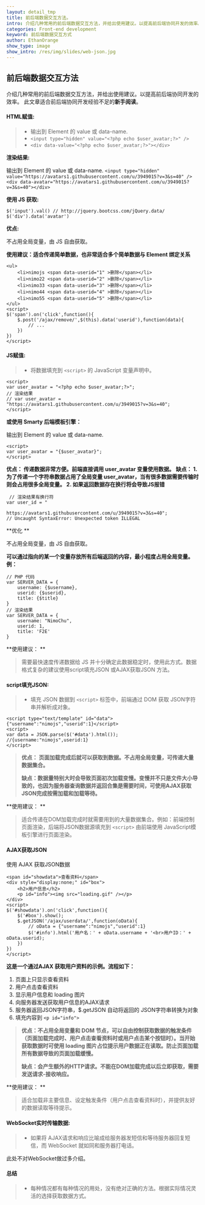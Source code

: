 ```yaml
---
layout: detail_tmp
title: 前后端数据交互方法。
intro: 介绍几种常用的前后端数据交互方法，并给出使用建议。以提高前后端协同开发的效率。 此文章适合前后端协同开发经验不足的新手阅读。
categories: Front-end development
keyword: 前后端数据交互方式
author: EthanOrange
show_type: image
show_intro: /res/img/slides/web-json.jpg
---
```



前后端数据交互方法
-------------

介绍几种常用的前后端数据交互方法，并给出使用建议。以提高前后端协同开发的效率。 
此文章适合前后端协同开发经验不足的**新手阅读**。

#### <i class="icon-pencil"></i>HTML赋值:

> - 输出到 Element 的 value 或 data-name.
>- `<input type="hidden" value="<?php echo $user_avatar;?>" />`
>- `<div data-value="<?php echo $user_avatar;?>"></div>`

 **渲染结果:**

输出到 Element 的 value 或 data-name.
`<input type="hidden" value="https://avatars1.githubusercontent.com/u/3949015?v=3&s=40" />`
 `<div data-avatar="https://avatars1.githubusercontent.com/u/3949015?v=3&s=40"></div>`

 **使用 JS 获取:**

 `$('input').val() // http://jquery.bootcss.com/jQuery.data/`
 `$('div').data('avatar')`

 **优点:**

不占用全局变量，由 JS 自由获取。

 **使用建议：适合传递简单数据，也非常适合多个简单数据与 Element 绑定关系**

    <ul>
    	<li>nimojs <span data-userid="1" >删除</span></li>
    	<li>nimo22 <span data-userid="2" >删除</span></li>
    	<li>nimo33 <span data-userid="3" >删除</span></li>
    	<li>nimo44 <span data-userid="4" >删除</span></li>
    	<li>nimo55 <span data-userid="5" >删除</span></li>
    </ul>
    <script>
    $('span').on('click',function(){
        $.post('/ajax/remove/',$(this).data('userid'),function(data){
            // ...
        })
    })
    </script>

#### <i class="icon-pencil"></i>JS赋值:

> - 将数据填充到 `<script>` 的 JavaScript 变量声明中。

    <script>
    var user_avatar = "<?php echo $user_avatar;?>";
    // 渲染结果
    // var user_avatar = "https://avatars1.githubusercontent.com/u/3949015?v=3&s=40";
    </script>

 **或使用 Smarty 后端模板引擎：**

输出到 Element 的 value 或 data-name.

    <script>
    var user_avatar = "{$user_avatar}";
    </script>

 **优点： 传递数据非常方便。前端直接调用 user_avatar 变量使用数据。**
 **缺点： 1. 为了传递一个字符串数据占用了全局变量 user_avatar，当有很多数据需要传输时则会占用很多全局变量。 2. 如果返回数据存在换行将会导致JS报错**
 

     // 渲染结果有换行符
    var user_id = "
    
    https://avatars1.githubusercontent.com/u/3949015?v=3&s=40";
    // Uncaught SyntaxError: Unexpected token ILLEGAL

 **优化 **

不占用全局变量，由 JS 自由获取。

 **可以通过指向的某一个变量存放所有后端返回的内容，最小程度占用全局变量。例：**

    // PHP 代码
    var SERVER_DATA = {
        username: {$username},
        userid: {$userid},
        title: {$title}
    }
    // 渲染结果
    var SERVER_DATA = {
        username: "NimoChu",
        userid: 1,
        title: 'F2E'
    }
 **使用建议： **
>需要最快速度传递数据给 JS 并十分确定此数据稳定时，使用此方式。数据格式复杂的建议使用script填充JSON 或AJAX获取JSON 方法。

#### <i class="icon-pencil"></i>script填充JSON:

> - 填充 JSON 数据到 `<script>` 标签中，前端通过 DOM 获取 JSON字符串并解析成对象。

    <script type="text/template" id="data">{"username":"nimojs","userid":1}</script>
    <script>
    var data = JSON.parse($('#data').html());
    //{username:"nimojs",userid:1}
    </script>


> **优点： 页面加载完成后就可以获取到数据。不占用全局变量，可传递大量数据集合。**
> 
 >**缺点：数据量特别大时会导致页面初次加载变慢。变慢并不只是文件大小导致的，也因为服务器查询数据并返回合集是需要时间，可使用AJAX获取JSON完成按需加载和加载等待。** 
 

 **使用建议： **
>适合传递在DOM加载完成时就需要用到的大量数据集合。例如：前端控制页面渲染，后端将JSON数据源填充到 `<script>` 由前端使用 JavaScript模板引擎进行页面渲染。

#### <i class="icon-pencil"></i>AJAX获取JSON

使用 AJAX 获取JSON数据

    <span id="showdata">查看资料</span>
    <div style="display:none;" id="box">
        <h2>用户信息</h2>
        <p id="info"><img src="loading.gif" /></p>
    </div>
    <script>
    $('#showdata').on('click',function(){
	    $('#box').show();
	    $.getJSON('/ajax/userdata/',function(oData){
	        // oData = {"username":"nimojs","userid":1}
	        $('#info').html('用户名：' + oData.username + '<br>用户ID：' + oData.userid);
	    })
    })
	</script>

**这是一个通过AJAX 获取用户资料的示例。流程如下：**

 1. 页面上只显示查看资料
 2. 用户点击查看资料
 3. 显示用户信息和 loading 图片
 4. 向服务器发送获取用户信息的AJAX请求
 5. 服务器返回JSON字符串，$.getJSON 自动将返回的 JSON字符串转换为对象
 6. 填充内容到 `<p id="info">`

> **优点：不占用全局变量和 DOM 节点，可以自由控制获取数据的触发条件（页面加载完成时、用户点击查看资料时或用户点击某个按钮时）。当开始获取数据时可使用 loading 图片占位提示用户数据正在读取。防止页面加载所有数据导致的页面加载缓慢。**
> 
 >**缺点：会产生额外的HTTP请求。不能在DOM加载完成以后立即获取，需要发送请求-接收响应。** 
 
  **使用建议： **
>适合加载非主要信息、设定触发条件（用户点击查看资料时），并提供友好的数据读取等待提示。
>

#### <i class="icon-pencil"></i>WebSocket实时传输数据:

> - 如果将 AJAX请求和响应比喻成给服务器发短信和等待服务器回复短信，而 WebSocket 就如同和服务器打电话。

此处不对WebSocket做过多介绍。


#### <i class="icon-pencil"></i>总结

> - 每种情况都有每种情况的用处，没有绝对正确的方法。根据实际情况灵活的选择获取数据方式。
